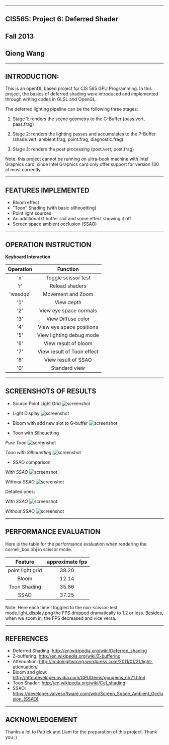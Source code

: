 -------------------------------------------------------------------------------
CIS565: Project 6: Deferred Shader
-------------------------------------------------------------------------------
Fall 2013
-------------------------------------------------------------------------------
Qiong Wang
-------------------------------------------------------------------------------

-------------------------------------------------------------------------------
INTRODUCTION:
-------------------------------------------------------------------------------

This is an openGL based project for CIS 565 GPU Programming. 
In this project, the basics of deferred shading were introduced and implemented through
writing codes in GLSL and OpenGL.

The deferred lighting pipeline can be the following three stages:

1. Stage 1: renders the scene geometry to the G-Buffer (pass.vert, pass.frag)

2. Stage 2: renders the lighting passes and accumulates to the P-Buffer (shade.vert, ambient.frag, point.frag, diagnostic.frag)

3. Stage 3: renders the post processing (post.vert, post.frag)

Note: this project cannot be running on ultra-book machine with Intel Graphics card, since Intel Graphics card only offer support for version 130 at most currently.

-------------------------------------------------------------------------------
FEATURES IMPLEMENTED
-------------------------------------------------------------------------------

* Bloom effect
* "Toon" Shading (with basic silhouetting)
* Point light sources
* An additional G buffer slot and some effect showing it off
* Screen space ambient occlusion (SSAO)


-------------------------------------------------------------------------------
OPERATION INSTRUCTION
-------------------------------------------------------------------------------
**Keyboard Interaction**

|          Operation        |            Function           |
|:-------------------------:|:-----------------------------:|
|          'x'              |       Toggle scissor test     |
|          'r'              |         Reload shaders        |
|          'wasdqz'         |        Movement and Zoom      |
|             '1'           |           View depth          |
|             '2'           |      View eye space normals   |
|             '3'           |        View Diffuse color     |
|             '4'           |     View eye space positions  |
|             '5'           |     View lighting debug mode  |
|             '6'           |      View result of bloom     |
|             '7'           |  View result of Toon effect   |
|             '8'           |     View result of SSAO       |
|             '0'           |         Standard view         |



-------------------------------------------------------------------------------
SCREENSHOTS OF RESULTS
-------------------------------------------------------------------------------
* Source Point Light Grid
![screenshot](https://raw.github.com/GabriellaQiong/Project6-DeferredShader/master/blueceiling.png)

* Light Display
![screenshot](https://raw.github.com/GabriellaQiong/Project6-DeferredShader/master/light_display.png)

* Bloom with add new slot to G-buffer
![screenshot](https://raw.github.com/GabriellaQiong/Project6-DeferredShader/master/bloom.png)

* Toon with Silhouetting

*Pure Toon*
![screenshot](https://raw.github.com/GabriellaQiong/Project6-DeferredShader/master/cornell_toon.png)

*Toon with Silhouetting*
![screenshot](https://raw.github.com/GabriellaQiong/Project6-DeferredShader/master/toon_silhouetting.png)

* SSAO comparison

*With SSAO*
![screenshot](https://raw.github.com/GabriellaQiong/Project6-DeferredShader/master/SSAO.png)

*Without SSAO*
![screenshot](https://raw.github.com/GabriellaQiong/Project6-DeferredShader/master/no_SSAO.png)

Detailed ones:

*With SSAO*
![screenshot](https://raw.github.com/GabriellaQiong/Project6-DeferredShader/master/SSAO1.png)

*Without SSAO*
![screenshot](https://raw.github.com/GabriellaQiong/Project6-DeferredShader/master/no_SSAO1.png)


-------------------------------------------------------------------------------
PERFORMANCE EVALUATION
-------------------------------------------------------------------------------
Here is the table for the performance evaluation when rendering the cornell_box.obj in scissor mode.

|   Feature          |  approximate fps  |
|:------------------:|:-----------------:|
|  point light grid  |       38.20       |
|      Bloom         |       12.14       |
|   Toon Shading     |       35.86       |
|      SSAO          |       37.25       |

Note: Here each time I toggled to the non-scissor-test mode,light_display.png the FPS dropped dramatically to 1.2 or less. Besides, 
when we zoom in, the FPS decreased and vice versa.

-------------------------------------------------------------------------------
REFERENCES
-------------------------------------------------------------------------------
* Deferred Shading:			http://en.wikipedia.org/wiki/Deferred_shading
* Z-buffering:				http://en.wikipedia.org/wiki/Z-buffering
* Attenuation:			        http://imdoingitwrong.wordpress.com/2011/01/31/light-attenuation/
* Bloom and glow:			http://http.developer.nvidia.com/GPUGems/gpugems_ch21.html
* Toon Shader:			        http://en.wikipedia.org/wiki/Cel_shading
* SSAO:			                https://developer.valvesoftware.com/wiki/Screen_Space_Ambient_Occlusion_(SSAO)

-------------------------------------------------------------------------------
ACKNOWLEDGEMENT
-------------------------------------------------------------------------------
Thanks a lot to Patrick and Liam for the preparation of this project. Thank you :)
